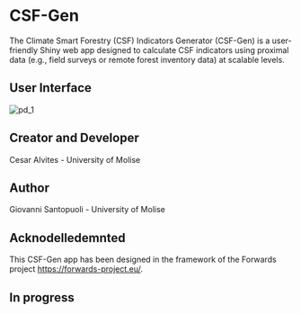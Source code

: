 # CSF-Gen
The Climate Smart Forestry (CSF) Indicators Generator (CSF-Gen) is a user-friendly Shiny web app designed to calculate CSF indicators using proximal data (e.g., field surveys or remote forest inventory data) at scalable levels. 

## User Interface 
![pd_1](https://github.com/user-attachments/assets/4833f27e-244f-4570-b2e3-96bc67002825)

## Creator and Developer
Cesar Alvites - University of Molise 
## Author
Giovanni Santopuoli - University of Molise

## Acknodelledemnted
This CSF-Gen app has been designed in the framework of the Forwards project https://forwards-project.eu/.
## In progress

